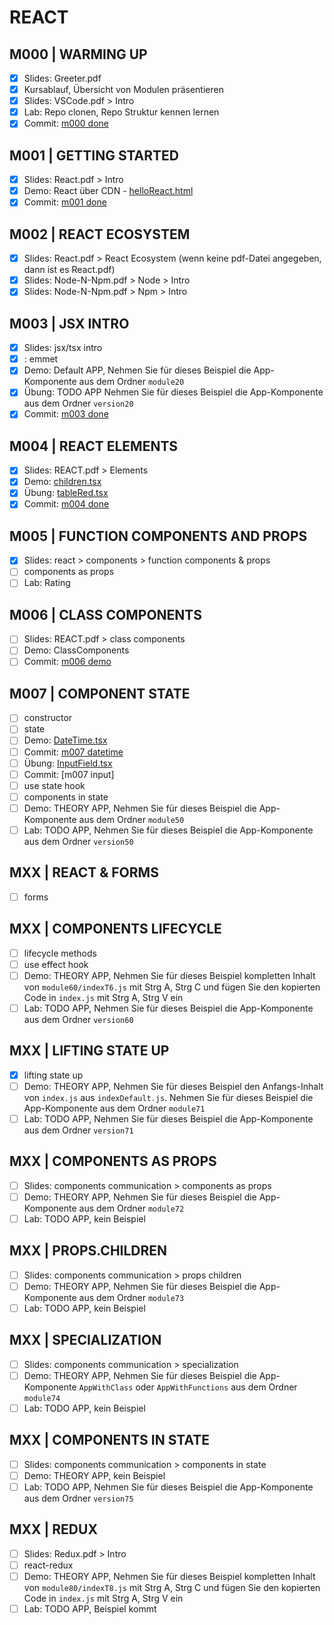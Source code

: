 ﻿# REACT

## M000 | WARMING UP

- [x] Slides: Greeter.pdf
- [x] Kursablauf, Übersicht von Modulen präsentieren
- [x] Slides: VSCode.pdf > Intro
- [x] Lab: Repo clonen, Repo Struktur kennen lernen
- [x] Commit: [m000 done](https://github.com/ppedvAG/2021-04-08-react/commit/5fa5d98f9208f0b8abcef068badea309b5bc086b)

## M001 | GETTING STARTED

- [x] Slides: React.pdf > Intro
- [x] Demo: React über CDN - [helloReact.html](m001/helloReact.html)
- [x] Commit: [m001 done](https://github.com/ppedvAG/2021-04-08-react/commit/f2c57bd740603eb839c7482a50f40ab32a90a97a)

## M002 | REACT ECOSYSTEM

- [x] Slides: React.pdf > React Ecosystem (wenn keine pdf-Datei angegeben, dann ist es React.pdf)
- [x] Slides: Node-N-Npm.pdf > Node > Intro
- [x] Slides: Node-N-Npm.pdf > Npm > Intro

## M003 | JSX INTRO

- [x] Slides: jsx/tsx intro
- [x] : emmet
- [x] Demo: Default APP, Nehmen Sie für dieses Beispiel die App-Komponente aus dem Ordner `module20`
- [x] Übung: TODO APP Nehmen Sie für dieses Beispiel die App-Komponente aus dem Ordner `version20`
- [x] Commit: [m003 done](https://github.com/ppedvAG/2021-04-08-react/commit/d363a8b366eb2e7be068531aa6550687574ee389)

## M004 | REACT ELEMENTS

- [x] Slides: REACT.pdf > Elements
- [x] Demo: [children.tsx](./m004/../default-app/src/m004/Children.tsx)
- [x] Übung: [tableRed.tsx]()
- [x] Commit: [m004 done](https://github.com/ppedvAG/2021-04-08-react/commit/32413b7759ee030d50e6d64a9526fee50dc9941f)

## M005 | FUNCTION COMPONENTS AND PROPS

- [x] Slides: react > components > function components & props
- [ ] components as props
- [ ] Lab: Rating

## M006 | CLASS COMPONENTS

- [ ] Slides: REACT.pdf > class components
- [ ] Demo: ClassComponents
- [ ] Commit: [m006 demo](https://github.com/ppedvAG/2021-04-08-react/commit/3b1592673dac43439f0811cb78032b185acdbaf3)

## M007 | COMPONENT STATE

- [ ] constructor
- [ ] state
- [ ] Demo: [DateTime.tsx](default-app/src/m007/DateTime.tsx)
- [ ] Commit: [m007 datetime](https://github.com/ppedvAG/2021-04-08-react/commit/2a2f4fb2ac116ea8e046fa6567a63b9560792aa6)
- [ ] Übung: [InputField.tsx](todo-app/src/m007/InputField.tsx)
- [ ] Commit: [m007 input]
- [ ] use state hook
- [ ] components in state
- [ ] Demo: THEORY APP, Nehmen Sie für dieses Beispiel die App-Komponente aus dem Ordner `module50`
- [ ] Lab: TODO APP, Nehmen Sie für dieses Beispiel die App-Komponente aus dem Ordner `version50`

## MXX | REACT & FORMS

- [ ] forms

## MXX | COMPONENTS LIFECYCLE

- [ ] lifecycle methods
- [ ] use effect hook
- [ ] Demo: THEORY APP, Nehmen Sie für dieses Beispiel kompletten Inhalt von `module60/indexT6.js` mit Strg A, Strg C und fügen Sie den kopierten Code in `index.js` mit Strg A, Strg V ein
- [ ] Lab: TODO APP, Nehmen Sie für dieses Beispiel die App-Komponente aus dem Ordner `version60`

## MXX | LIFTING STATE UP

- [x] lifting state up
- [ ] Demo: THEORY APP, Nehmen Sie für dieses Beispiel den Anfangs-Inhalt von `index.js` aus `indexDefault.js`. Nehmen Sie für dieses Beispiel die App-Komponente aus dem Ordner `module71`
- [ ] Lab: TODO APP, Nehmen Sie für dieses Beispiel die App-Komponente aus dem Ordner `version71`

## MXX | COMPONENTS AS PROPS

- [ ] Slides: components communication > components as props
- [ ] Demo: THEORY APP, Nehmen Sie für dieses Beispiel die App-Komponente aus dem Ordner `module72`
- [ ] Lab: TODO APP, kein Beispiel

## MXX | PROPS.CHILDREN

- [ ] Slides: components communication > props children
- [ ] Demo: THEORY APP, Nehmen Sie für dieses Beispiel die App-Komponente aus dem Ordner `module73`
- [ ] Lab: TODO APP, kein Beispiel

## MXX | SPECIALIZATION

- [ ] Slides: components communication > specialization
- [ ] Demo: THEORY APP, Nehmen Sie für dieses Beispiel die App-Komponente `AppWithClass` oder `AppWithFunctions` aus dem Ordner `module74`
- [ ] Lab: TODO APP, kein Beispiel

## MXX | COMPONENTS IN STATE

- [ ] Slides: components communication > components in state
- [ ] Demo: THEORY APP, kein Beispiel
- [ ] Lab: TODO APP, Nehmen Sie für dieses Beispiel die App-Komponente aus dem Ordner `version75`

## MXX | REDUX

- [ ] Slides: Redux.pdf > Intro
- [ ] react-redux
- [ ] Demo: THEORY APP, Nehmen Sie für dieses Beispiel kompletten Inhalt von `module80/indexT8.js` mit Strg A, Strg C und fügen Sie den kopierten Code in `index.js` mit Strg A, Strg V ein
- [ ] Lab: TODO APP, Beispiel kommt
